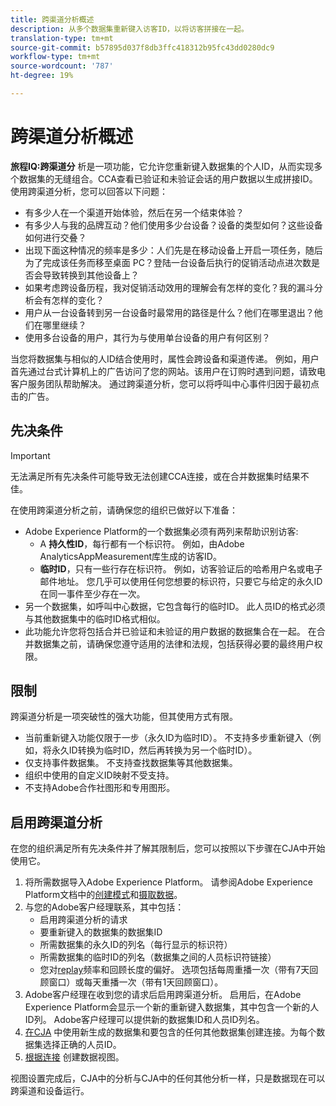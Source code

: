 ```yaml
---
title: 跨渠道分析概述
description: 从多个数据集重新键入访客ID，以将访客拼接在一起。
translation-type: tm+mt
source-git-commit: b57895d037f8db3ffc418312b95fc43dd0280dc9
workflow-type: tm+mt
source-wordcount: '787'
ht-degree: 19%

---
```



# 跨渠道分析概述

**旅程IQ:跨渠道分** 析是一项功能，它允许您重新键入数据集的个人ID，从而实现多个数据集的无缝组合。CCA查看已验证和未验证会话的用户数据以生成拼接ID。 使用跨渠道分析，您可以回答以下问题：

* 有多少人在一个渠道开始体验，然后在另一个结束体验？
* 有多少人与我的品牌互动？他们使用多少台设备？设备的类型如何？这些设备如何进行交叠？
* 出现下面这种情况的频率是多少：人们先是在移动设备上开启一项任务，随后为了完成该任务而移至桌面 PC？登陆一台设备后执行的促销活动点进次数是否会导致转换到其他设备上？
* 如果考虑跨设备历程，我对促销活动效用的理解会有怎样的变化？我的漏斗分析会有怎样的变化？
* 用户从一台设备转到另一台设备时最常用的路径是什么？他们在哪里退出？他们在哪里继续？
* 使用多台设备的用户，其行为与使用单台设备的用户有何区别？

当您将数据集与相似的人ID结合使用时，属性会跨设备和渠道传递。 例如，用户首先通过台式计算机上的广告访问了您的网站。该用户在订购时遇到问题，请致电客户服务团队帮助解决。 通过跨渠道分析，您可以将呼叫中心事件归因于最初点击的广告。

## 先决条件

>[!IMPORTANT]
>
>无法满足所有先决条件可能导致无法创建CCA连接，或在合并数据集时结果不佳。

在使用跨渠道分析之前，请确保您的组织已做好以下准备：

* Adobe Experience Platform的一个数据集必须有两列来帮助识别访客:
   * A **持久性ID**，每行都有一个标识符。 例如，由Adobe AnalyticsAppMeasurement库生成的访客ID。
   * **临时ID**，只有一些行存在标识符。 例如，访客验证后的哈希用户名或电子邮件地址。 您几乎可以使用任何您想要的标识符，只要它与给定的永久ID在同一事件至少存在一次。
* 另一个数据集，如呼叫中心数据，它包含每行的临时ID。 此人员ID的格式必须与其他数据集中的临时ID格式相似。
* 此功能允许您将包括合并已验证和未验证的用户数据的数据集合在一起。 在合并数据集之前，请确保您遵守适用的法律和法规，包括获得必要的最终用户权限。

## 限制

跨渠道分析是一项突破性的强大功能，但其使用方式有限。

* 当前重新键入功能仅限于一步（永久ID为临时ID）。 不支持多步重新键入（例如，将永久ID转换为临时ID，然后再转换为另一个临时ID）。
* 仅支持事件数据集。 不支持查找数据集等其他数据集。
* 组织中使用的自定义ID映射不受支持。
* 不支持Adobe合作社图形和专用图形。

## 启用跨渠道分析

在您的组织满足所有先决条件并了解其限制后，您可以按照以下步骤在CJA中开始使用它。

1. 将所需数据导入Adobe Experience Platform。 请参阅Adobe Experience Platform文档中的[创建模式](https://docs.adobe.com/content/help/zh-Hans/experience-platform/xdm/tutorials/create-schema-ui.html)和[摄取数据](https://docs.adobe.com/content/help/zh-Hans/experience-platform/ingestion/home.html)。
1. 与您的Adobe客户经理联系，其中包括：
   * 启用跨渠道分析的请求
   * 要重新键入的数据集的数据集ID
   * 所需数据集的永久ID的列名（每行显示的标识符）
   * 所需数据集的临时ID的列名（数据集之间的人员标识符链接）
   * 您对[replay](replay.md)频率和回顾长度的偏好。 选项包括每周重播一次（带有7天回顾窗口）或每天重播一次（带有1天回顾窗口）。
1. Adobe客户经理在收到您的请求后启用跨渠道分析。 启用后，在Adobe Experience Platform会显示一个新的重新键入数据集，其中包含一个新的人ID列。 Adobe客户经理可以提供新的数据集ID和人员ID列名。
1. [在CJA](../create-connection.md) 中使用新生成的数据集和要包含的任何其他数据集创建连接。为每个数据集选择正确的人员ID。
1. [根据连接](/help/data-views/create-dataview.md) 创建数据视图。

<!-- To do: Paragraph on backfill once product and marketing determine the best way forward. -->

视图设置完成后，CJA中的分析与CJA中的任何其他分析一样，只是数据现在可以跨渠道和设备运行。
